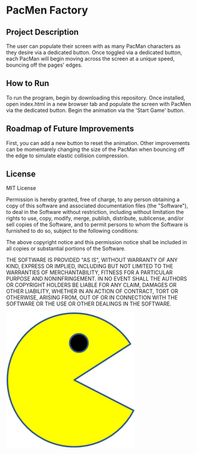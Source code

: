 # PacMen Factory

## Project Description
The user can populate their screen with as many PacMan characters as they desire via a dedicated button. Once toggled via a dedicated button, each PacMan will begin moving across the screen at a unique speed, bouncing off the pages' edges.

## How to Run
To run the program, begin by downloading this repository. Once installed, open index.html in a new browser tab and populate the screen with PacMen via the dedicated button. Begin the animation via the 'Start Game' button. 

## Roadmap of Future Improvements
First, you can add a new button to reset the animation. Other improvements can be momentarely changing the size of the PacMan when bouncing off the edge to simulate elastic collision compression. 

## License
MIT License

Permission is hereby granted, free of charge, to any person obtaining a copy of this software and associated documentation files (the "Software"), to deal in the Software without restriction, including without limitation the rights to use, copy, modify, merge, publish, distribute, sublicense, and/or sell copies of the Software, and to permit persons to whom the Software is furnished to do so, subject to the following conditions:

The above copyright notice and this permission notice shall be included in all copies or substantial portions of the Software.

THE SOFTWARE IS PROVIDED "AS IS", WITHOUT WARRANTY OF ANY KIND, EXPRESS OR IMPLIED, INCLUDING BUT NOT LIMITED TO THE WARRANTIES OF MERCHANTABILITY, FITNESS FOR A PARTICULAR PURPOSE AND NONINFRINGEMENT. IN NO EVENT SHALL THE AUTHORS OR COPYRIGHT HOLDERS BE LIABLE FOR ANY CLAIM, DAMAGES OR OTHER LIABILITY, WHETHER IN AN ACTION OF CONTRACT, TORT OR OTHERWISE, ARISING FROM, OUT OF OR IN CONNECTION WITH THE SOFTWARE OR THE USE OR OTHER DEALINGS IN THE SOFTWARE.

<img src="images/PacMan1.png">
